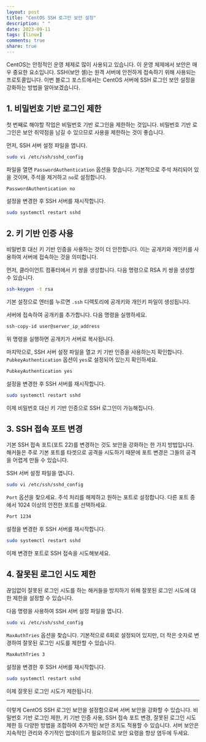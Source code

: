 ```yaml
---
layout: post
title: "CentOS SSH 로그인 보안 설정"
description: " "
date: 2023-09-11
tags: [linux]
comments: true
share: true
---
```


CentOS는 안정적인 운영 체제로 많이 사용되고 있습니다. 이 운영 체제에서 보안은 매우 중요한 요소입니다. SSH(보안 셸)는 원격 서버에 안전하게 접속하기 위해 사용되는 프로토콜입니다. 이번 블로그 포스트에서는 CentOS 서버에 SSH 로그인 보안 설정을 강화하는 방법을 알아보겠습니다.

## 1. 비밀번호 기반 로그인 제한

첫 번째로 해야할 작업은 비밀번호 기반 로그인을 제한하는 것입니다. 비밀번호 기반 로그인은 보안 취약점을 남길 수 있으므로 사용을 제한하는 것이 좋습니다.

먼저, SSH 서버 설정 파일을 엽니다.

```bash
sudo vi /etc/ssh/sshd_config
```

파일을 열면 `PasswordAuthentication` 옵션을 찾습니다. 기본적으로 주석 처리되어 있을 것이며, 주석을 제거하고 `no`로 설정합니다.

```bash
PasswordAuthentication no
```

설정을 변경한 후 SSH 서버를 재시작합니다.

```bash
sudo systemctl restart sshd
```

## 2. 키 기반 인증 사용

비밀번호 대신 키 기반 인증을 사용하는 것이 더 안전합니다. 이는 공개키와 개인키를 사용하여 서버에 접속하는 것을 의미합니다.

먼저, 클라이언트 컴퓨터에서 키 쌍을 생성합니다. 다음 명령으로 RSA 키 쌍을 생성할 수 있습니다.

```bash
ssh-keygen -t rsa
```

기본 설정으로 엔터를 누르면 `.ssh` 디렉토리에 공개키와 개인키 파일이 생성됩니다.

서버에 접속하여 공개키를 추가합니다. 다음 명령을 실행하세요.

```bash
ssh-copy-id user@server_ip_address
```

위 명령을 실행하면 공개키가 서버로 복사됩니다.

마지막으로, SSH 서버 설정 파일을 열고 키 기반 인증을 사용하는지 확인합니다. `PubkeyAuthentication` 옵션이 `yes`로 설정되어 있는지 확인하세요.

```bash
PubkeyAuthentication yes
```

설정을 변경한 후 SSH 서버를 재시작합니다.

```bash
sudo systemctl restart sshd
```

이제 비밀번호 대신 키 기반 인증으로 SSH 로그인이 가능해집니다.

## 3. SSH 접속 포트 변경

기본 SSH 접속 포트(포트 22)를 변경하는 것도 보안을 강화하는 한 가지 방법입니다. 해커들은 주로 기본 포트를 타겟으로 공격을 시도하기 때문에 포트 변경은 그들의 공격을 어렵게 만들 수 있습니다.

SSH 서버 설정 파일을 엽니다.

```bash
sudo vi /etc/ssh/sshd_config
```

`Port` 옵션을 찾으세요. 주석 처리를 해제하고 원하는 포트로 설정합니다. 다른 포트 중에서 1024 이상의 안전한 포트를 선택하세요.

```bash
Port 1234
```

설정을 변경한 후 SSH 서버를 재시작합니다.

```bash
sudo systemctl restart sshd
```

이제 변경한 포트로 SSH 접속을 시도해보세요.

## 4. 잘못된 로그인 시도 제한

끊임없이 잘못된 로그인 시도를 하는 해커들을 방지하기 위해 잘못된 로그인 시도에 대한 제한을 설정할 수 있습니다.

다음 명령을 사용하여 SSH 서버 설정 파일을 엽니다.

```bash
sudo vi /etc/ssh/sshd_config
```

`MaxAuthTries` 옵션을 찾습니다. 기본적으로 6회로 설정되어 있지만, 더 작은 숫자로 변경하여 잘못된 로그인 시도를 제한할 수 있습니다.

```bash
MaxAuthTries 3
```

설정을 변경한 후 SSH 서버를 재시작합니다.

```bash
sudo systemctl restart sshd
```

이제 잘못된 로그인 시도가 제한됩니다.

---

이렇게 CentOS SSH 로그인 보안을 설정함으로써 서버 보안을 강화할 수 있습니다. 비밀번호 기반 로그인 제한, 키 기반 인증 사용, SSH 접속 포트 변경, 잘못된 로그인 시도 제한 등 다양한 방법을 조합하여 추가적인 보안 조치도 적용할 수 있습니다. 서버 보안은 지속적인 관리와 주기적인 업데이트가 필요하므로 보안 요령을 항상 염두에 두세요.
